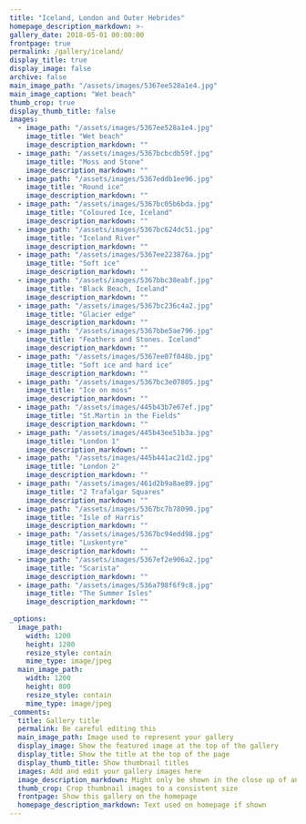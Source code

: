 ```yaml
---
title: "Iceland, London and Outer Hebrides"
homepage_description_markdown: >-
gallery_date: 2018-05-01 00:00:00
frontpage: true
permalink: /gallery/iceland/
display_title: true
display_image: false
archive: false
main_image_path: "/assets/images/5367ee528a1e4.jpg"
main_image_caption: "Wet beach"
thumb_crop: true
display_thumb_title: false
images:
  - image_path: "/assets/images/5367ee528a1e4.jpg"
    image_title: "Wet beach"
    image_description_markdown: ""
  - image_path: "/assets/images/5367bcbcdb59f.jpg"
    image_title: "Moss and Stone"
    image_description_markdown: ""
  - image_path: "/assets/images/5367eddb1ee96.jpg"
    image_title: "Round ice"
    image_description_markdown: ""
  - image_path: "/assets/images/5367bc05b6bda.jpg"
    image_title: "Coloured Ice, Iceland"
    image_description_markdown: ""
  - image_path: "/assets/images/5367bc624dc51.jpg"
    image_title: "Iceland River"
    image_description_markdown: ""
  - image_path: "/assets/images/5367ee223876a.jpg"
    image_title: "Soft ice"
    image_description_markdown: ""
  - image_path: "/assets/images/5367bbc38eabf.jpg"
    image_title: "Black Beach, Iceland"
    image_description_markdown: ""
  - image_path: "/assets/images/5367bc236c4a2.jpg"
    image_title: "Glacier edge"
    image_description_markdown: ""
  - image_path: "/assets/images/5367bbe5ae796.jpg"
    image_title: "Feathers and Stones. Iceland"
    image_description_markdown: ""
  - image_path: "/assets/images/5367ee07f048b.jpg"
    image_title: "Soft ice and hard ice"
    image_description_markdown: ""
  - image_path: "/assets/images/5367bc3e07805.jpg"
    image_title: "Ice on moss"
    image_description_markdown: ""
  - image_path: "/assets/images/445b43b7e67ef.jpg"
    image_title: "St.Martin in the Fields"
    image_description_markdown: ""
  - image_path: "/assets/images/445b43ee51b3a.jpg"
    image_title: "London 1"
    image_description_markdown: ""
  - image_path: "/assets/images/445b441ac21d2.jpg"
    image_title: "London 2"
    image_description_markdown: ""
  - image_path: "/assets/images/461d2b9a8ae89.jpg"
    image_title: "2 Trafalgar Squares"
    image_description_markdown: ""
  - image_path: "/assets/images/5367bc7b78090.jpg"
    image_title: "Isle of Harris"
    image_description_markdown: ""
  - image_path: "/assets/images/5367bc94edd98.jpg"
    image_title: "Luskentyre"
    image_description_markdown: ""
  - image_path: "/assets/images/5367ef2e906a2.jpg"
    image_title: "Scarista"
    image_description_markdown: ""
  - image_path: "/assets/images/536a798f6f9c8.jpg"
    image_title: "The Summer Isles"
    image_description_markdown: ""
            
_options:
  image_path:
    width: 1200
    height: 1200
    resize_style: contain
    mime_type: image/jpeg
  main_image_path:
    width: 1200
    height: 800
    resize_style: contain
    mime_type: image/jpeg
_comments:
  title: Gallery title
  permalink: Be careful editing this
  main_image_path: Image used to represent your gallery
  display_image: Show the featured image at the top of the gallery
  display_title: Show the title at the top of the page
  display_thumb_title: Show thumbnail titles
  images: Add and edit your gallery images here
  image_description_markdown: Might only be shown in the close up of an image
  thumb_crop: Crop thumbnail images to a consistent size
  frontpage: Show this gallery on the homepage
  homepage_description_markdown: Text used on homepage if shown
---
```


